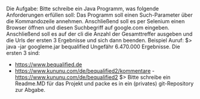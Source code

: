 Die Aufgabe:
Bitte schreibe ein Java Programm, was folgende Anforderungen erfüllen soll:
Das Programm soll einen Such-Parameter über die Kommandozeile annehmen. Anschließend soll es per Selenium einen Browser öffnen und diesen Suchbegriff auf google.com eingeben.
Anschließend soll es auf der cli die Anzahl der Gesamttreffer ausgeben und die Urls der ersten 3 Ergebnisse und sich dann beenden.
Beispiel Auruf:
$> java -jar googleme.jar bequalified
Ungefähr 6.470.000 Ergebnisse. Die ersten 3 sind:
- https://www.bequalified.de
- https://www.kununu.com/de/bequalified2/kommentare - https://www.kununu.com/de/bequalified2
$>
Bitte schreibe ein Readme.MD für das Projekt und packe es in ein (privates) git-Repository zur Abgabe.
